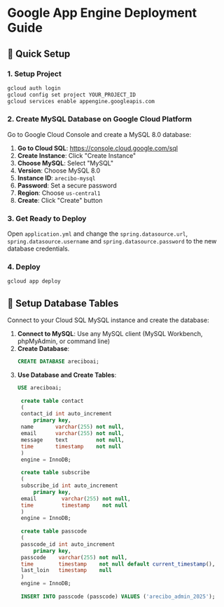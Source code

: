 # Google App Engine Deployment Guide

## 🚀 Quick Setup

### 1. Setup Project
```bash
gcloud auth login
gcloud config set project YOUR_PROJECT_ID
gcloud services enable appengine.googleapis.com
```

### 2. Create MySQL Database on Google Cloud Platform
Go to Google Cloud Console and create a MySQL 8.0 database:

1. **Go to Cloud SQL**: https://console.cloud.google.com/sql
2. **Create Instance**: Click "Create Instance"
3. **Choose MySQL**: Select "MySQL"
4. **Version**: Choose MySQL 8.0
5. **Instance ID**: `arecibo-mysql`
6. **Password**: Set a secure password
7. **Region**: Choose `us-central1`
8. **Create**: Click "Create" button

### 3. Get Ready to Deploy
Open `application.yml` and change the `spring.datasource.url`, `spring.datasource.username` and `spring.datasource.password` to the new database credentials.

### 4. Deploy
```bash
gcloud app deploy
```

## 🔧 Setup Database Tables
Connect to your Cloud SQL MySQL instance and create the database:

1. **Connect to MySQL**: Use any MySQL client (MySQL Workbench, phpMyAdmin, or command line)
2. **Create Database**: 
   ```sql
   CREATE DATABASE areciboai;
   ```
3. **Use Database and Create Tables**:
   ```sql
   USE areciboai;
    
    create table contact
    (
    contact_id int auto_increment
        primary key,
    name       varchar(255) not null,
    email      varchar(255) not null,
    message    text         not null,
    time       timestamp    not null
    )
    engine = InnoDB;
    
    create table subscribe
    (
    subscribe_id int auto_increment
        primary key,
    email        varchar(255) not null,
    time         timestamp    not null
    )
    engine = InnoDB;
    
    create table passcode
    (
    passcode_id int auto_increment
        primary key,
    passcode    varchar(255) not null,
    time        timestamp    not null default current_timestamp(),
    last_loin   timestamp    null
    )
    engine = InnoDB;
    
    INSERT INTO passcode (passcode) VALUES ('arecibo_admin_2025');
    ```
